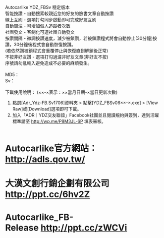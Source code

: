 Autocarlike YDZ_FBSv 穩定版本<br>
智能按讚 - 自動搜索較親近您的好友的臉書文章自動按讚<br>
線上互刷 - 選項打勾同步啟動即可完成好友互刷<br>
自動關注 - 可增加個人追蹤者次數<br>
社團發文 - 客制化可選社團自動發文<br>
按讚間隔 - 微調按讚速度，減少被鎖讚，若被鎖讚程式將會自動停止(30分鐘)按讚，30分鐘後程式會自動恢復按讚。<br>
(若依然讚被鎖程式會重覆停止與恢復直到解鎖後正常)<br>
不按非好友讚 - 選項打勾過濾非好友文章(非好友不按)<br>
序號請勿亂輸入避免造成不必要的麻煩發生。<br><br>
MD5：<br>
Sv：<br><br>
下載使用說明： (××-×表示：××當月日期-×當日更新次數)<br>
1) 點選[Adr_Ydz-FB.Sv1706]資料夾 > 點擊[YDZ_FBSv06××-×.exe] > [View Raw]或[Download]選項即可下載。<br>
2) 加入「ADR｜YDZ交友聯誼」Facebook社團並且閱讀規約與簽到，達到活躍標準請至 http://wp.me/P8M3JL-6P 填表審核。<br><br>
# Autocarlike官方網站：http://adls.qov.tw/
# 大漢文創行銷企劃有限公司 http://ppt.cc/6hv2Z
# Autocarlike_FB-Release http://ppt.cc/zWCVi
